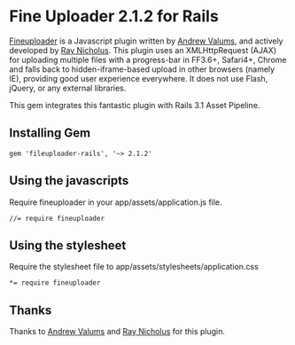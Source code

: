 # Fine Uploader 2.1.2 for Rails

[Fineuploader](http://fineuploader.com/) is a Javascript plugin written by [Andrew Valums](http://github.com/valums/), and actively developed by [Ray Nicholus](http://lnkd.in/Nkhx2C). This plugin uses an XMLHttpRequest (AJAX) for uploading multiple files with a progress-bar in FF3.6+, Safari4+, Chrome and falls back to hidden-iframe-based upload in other browsers (namely IE), providing good user experience everywhere. It does not use Flash, jQuery, or any external libraries.

This gem integrates this fantastic plugin with Rails 3.1 Asset Pipeline.

## Installing Gem

    gem 'fileuploader-rails', '~> 2.1.2'

## Using the javascripts

Require fineuploader in your app/assets/application.js file.

    //= require fineuploader

## Using the stylesheet

Require the stylesheet file to app/assets/stylesheets/application.css

    *= require fineuploader

## Thanks
Thanks to [Andrew Valums](http://github.com/valums/) and [Ray Nicholus](http://lnkd.in/Nkhx2C) for this plugin.
